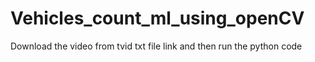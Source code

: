 # Vehicles_count_ml_using_openCV
Download the video from tvid txt file link and then run the python code

